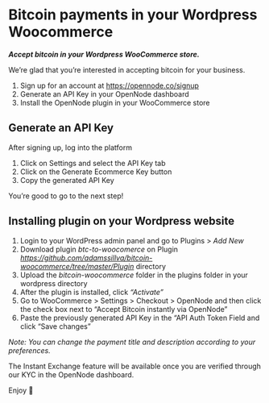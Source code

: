 # Bitcoin payments in your Wordpress Woocommerce

***Accept bitcoin in your Wordpress WooCommerce store.***

We’re glad that you’re interested in accepting bitcoin for your business.

1. Sign up for an account at https://opennode.co/signup
2. Generate an API Key in your OpenNode dashboard
3. Install the OpenNode plugin in your WooCommerce store

## Generate an API Key

After signing up, log into the platform

1. Click on Settings and select the API Key tab
2. Click on the Generate Ecommerce Key button
3. Copy the generated API Key

You’re good to go to the next step!

## Installing plugin on your Wordpress website

1. Login to your WordPress admin panel and go to Plugins > *Add New*
2. Download plugin *btc-to-woocomerce* on Plugin *https://github.com/adamssillva/bitcoin-woocommerce/tree/master/Plugin* directory
2. Upload the *bitcoin-woocommerce* folder in the plugins folder in your wordpress directory
3. After the plugin is installed, click *“Activate”*
4. Go to WooCommerce > Settings > Checkout > OpenNode and then click the check box next to “Accept Bitcoin instantly via OpenNode”
5. Paste the previously generated API Key in the “API Auth Token Field and click “Save changes”

*Note: You can change the payment title and description according to your preferences.*

The Instant Exchange feature will be available once you are verified through our KYC in the OpenNode dashboard.

Enjoy :metal:
